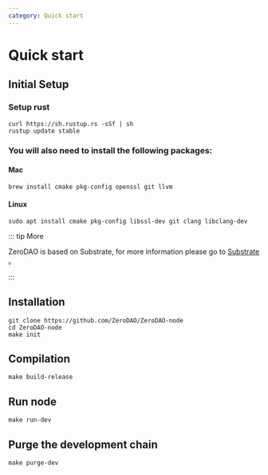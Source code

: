 ```yaml
---
category: Quick start
---
```


# Quick start

## Initial Setup

### Setup rust

```base
curl https://sh.rustup.rs -sSf | sh
rustup update stable
```

### You will also need to install the following packages:

#### Mac

```base
brew install cmake pkg-config openssl git llvm
```

#### Linux

```base
sudo apt install cmake pkg-config libssl-dev git clang libclang-dev
```

::: tip More

ZeroDAO is based on Substrate, for more information please go to [Substrate](https://docs.substrate.io/v3/getting-started/overview/) 。

:::

## Installation

```base
git clone https://github.com/ZeroDAO/ZeroDAO-node
cd ZeroDAO-node
make init
```

## Compilation

```base
make build-release
```

## Run node

```base
make run-dev
```

## Purge the development chain

```base
make purge-dev
```
